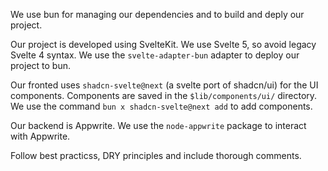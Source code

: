 We use bun for managing our dependencies and to build and deply our project.

Our project is developed using SvelteKit. We use Svelte 5, so avoid legacy Svelte 4 syntax. We use the `svelte-adapter-bun` adapter to deploy our project to bun.

Our fronted uses `shadcn-svelte@next` (a svelte port of shadcn/ui) for the UI components. Components are saved in the `$lib/components/ui/` directory. We use the command `bun x shadcn-svelte@next add` to add components.

Our backend is Appwrite. We use the `node-appwrite` package to interact with Appwrite.

Follow best practicss, DRY principles and include thorough comments.
